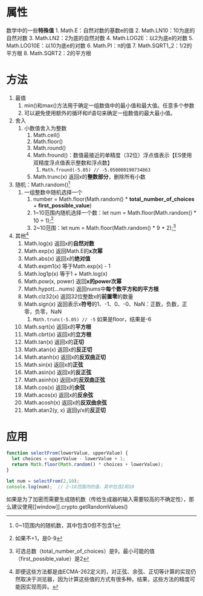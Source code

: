 # 属性
数学中的一些**特殊值**
	1. Math.E：自然对数的基数e的值
	2. Math.LN10：10为底的自然对数
	3. Math.LN2：2为底的自然对数
	4. Math.LOG2E：以2为底e的对数
	5. Math.LOG10E：以10为底e的对数
	6. Math.PI：π的值
	7. Math.SQRT1_2：1/2的平方根
	8. Math.SQRT2：2的平方根
# 方法
1. 最值
	1. min()和max()方法用于确定一组数值中的最小值和最大值。任意多个参数
	2. 可以避免使用额外的循环和if语句来确定一组数值的最大最小值。
2. 舍入
	1. 小数值舍入为整数
		1. Math.ceil()
		2. Math.floor()
		3. Math.round()
		4. Math.fround()：数值最接近的单精度（32位）浮点值表示【ES使用双精度浮点值表示整数和浮点数】
			1. `Math.fround(-5.05) // -5.050000190734863`
		5. Math.trunc(x)	返回x的**整数部分**，删除所有小数  
3. 随机：Math.random()[^1] 
	1. 一组整数中随机选择一个
		1. number = Math.floor(Math.random() * **total_number_of_choices** + **first_possible_value**)
		2. 1~10范围内随机选择一个数：let num = Math.floor(Math.random() * 10 + 1);[^2] 
		3. 2~10范围：let num = Math.floor(Math.random() * 9 + 2);[^3] 
4. 其他[^4] 
	1. Math.log(x)	返回x的**自然对数**
	2. Math.exp(x)	返回Math.E的**x次幂** 
	3. Math.abs(x)	返回x的**绝对值**
	4. Math.expm1(x)	等于Math.exp(x) - 1
	5. Math.log1p(x)	等于1 + Math.log(x)
	6. Math.pow(x, power)	返回**x的power次幂**
	7. Math.hypot(...nums)	返回nums中**每个数平方和的平方根**
	8. Math.clz32(x)	返回32位整数x的**前置零**的数量
	9. Math.sign(x)	返回表示x**符号**的1、-1、0、-0、NaN：正数，负数，正零，负零，NaN
		1. `Math.trunc(-5.05) // -5` 如果是floor，结果是-6
	10. Math.sqrt(x)	返回x的**平方根** 
	11. Math.cbrt(x)	返回x的**立方根** 
	12. Math.tan(x)	       返回x的**正切**
	13. Math.atan(x)	返回x的**反正切**
	14. Math.atanh(x)	返回x的**反双曲正切** 
	15. Math.sin(x)	       返回x的**正弦**
	16. Math.asin(x)	返回x的**反正弦** 
	17. Math.asinh(x)	返回x的**反双曲正弦**
	18. Math.cos(x)	返回x的**余弦**
	19. Math.acos(x)	返回x的**反余弦** 
	20. Math.acosh(x)	返回x的**反双曲余弦**
	21. Math.atan2(y, x)	返回y/x的**反正切**
# 应用
```js
function selectFrom(lowerValue, upperValue) {
  let choices = upperValue - lowerValue + 1;
  return Math.floor(Math.random() * choices + lowerValue);
}

let num = selectFrom(2,10);
console.log(num);  // 2~10范围内的值，其中包含2和10
```
如果是为了加密而需要生成随机数（传给生成器的输入需要较高的不确定性），那么建议使用[[window]].crypto.getRandomValues()


[^1]: 0~1范围内的随机数，其中包含0但不包含1
[^2]: 如果不+1，是0-9
[^3]: 可选总数（total_number_of_choices）是9，最小可能的值（first_possible_value）是2
[^4]: 即便这些方法都是由ECMA-262定义的，对正弦、余弦、正切等计算的实现仍然取决于浏览器，因为计算这些值的方式有很多种。结果，这些方法的精度可能因实现而异。